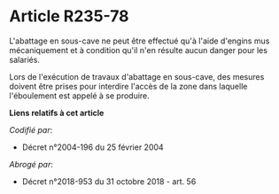 # Article R235-78

L'abattage en sous-cave ne peut être effectué qu'à l'aide d'engins mus mécaniquement et à condition qu'il n'en résulte aucun
danger pour les salariés.

Lors de l'exécution de travaux d'abattage en sous-cave, des mesures doivent être prises pour interdire l'accès de la zone
dans laquelle l'éboulement est appelé à se produire.

**Liens relatifs à cet article**

_Codifié par_:

  - Décret n°2004-196 du 25 février 2004

_Abrogé par_:

  - Décret n°2018-953 du 31 octobre 2018 - art. 56

